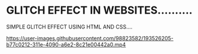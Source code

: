 # GLITCH EFFECT IN WEBSITES..........
SIMPLE GLITCH EFFECT USING HTML AND CSS....

https://user-images.githubusercontent.com/98823582/193526205-b77c0212-311e-4090-a6e2-8c21e00442a0.mp4
